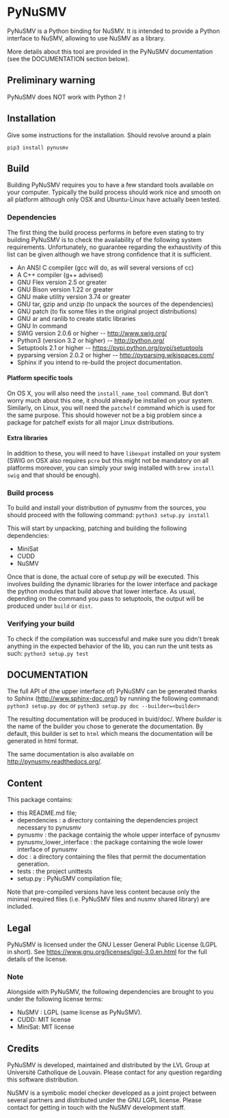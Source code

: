 # PyNuSMV
PyNuSMV is a Python binding for NuSMV. It is intended to provide a Python
interface to NuSMV, allowing to use NuSMV as a library.

More details about this tool are provided in the PyNuSMV documentation
(see the DOCUMENTATION section below).

## Preliminary warning
PyNuSMV does NOT work with Python 2 !

## Installation
Give some instructions for the installation. Should revolve around a plain
````
pip3 install pynusmv
````

## Build
Building PyNuSMV requires you to have a few standard tools available on your
computer. Typically the build process should work nice and smooth on all platform
although only OSX and Ubuntu-Linux have actually been tested.

### Dependencies
The first thing the build process performs in before even stating to try building
PyNuSMV is to check the availability of the following system requirements.
Unfortunately, no guarantee regarding the exhaustivity of this list can be given
although we have strong confidence that it is sufficient.

  * An ANSI C compiler (gcc will do, as will several versions of cc)
  * A C++ compiler (g++ advised)
  * GNU Flex version 2.5 or greater
  * GNU Bison version 1.22 or greater
  * GNU make utility version 3.74 or greater
  * GNU tar, gzip and unzip (to unpack the sources of the dependencies)
  * GNU patch (to fix some files in the original project distributions)
  * GNU ar and ranlib to create static libraries
  * GNU ln command
  * SWIG version 2.0.6 or higher -- http://www.swig.org/
  * Python3 (version 3.2 or higher) -- http://python.org/
  * Setuptools 2.1 or higher -- https://pypi.python.org/pypi/setuptools
  * pyparsing version 2.0.2 or higher -- http://pyparsing.wikispaces.com/
  * Sphinx if you intend to re-build the project documentation.

#### Platform specific tools
On OS X, you will also need the `install_name_tool` command. But don't worry much
about this one, it should already be installed on your system. Similarly, on
Linux, you will need the `patchelf` command which is used for the same purpose.
This should however not be a big problem since a package for patchelf exists for
all major Linux distributions.

#### Extra libraries
In addition to these, you will need to have `libexpat` installed on your system
(SWIG on OSX also requires `pcre` but this might not be mandatory on all
platforms moreover, you can simply your swig installed with `brew install swig`
and that should be enough).

### Build process
To build and install your distribution of pynusmv from the sources, you should
proceed with the following command:
`python3 setup.py install`

This will start by unpacking, patching and building the following dependencies:
  * MiniSat
  * CUDD
  * NuSMV

Once that is done, the actual core of setup.py will be executed. This involves
building the dynamic libraries for the lower interface and package the python
modules that build above that lower interface. As usual, depending on the command
you pass to setuptools, the output will be produced under `build` or `dist`.

### Verifying your build
To check if the compilation was successful and make sure you didn't break
anything in the expected behavior of the lib, you can run the unit tests as such:
`python3 setup.py test`

## DOCUMENTATION
The full API of (the upper interface of) PyNuSMV can be generated thanks
to Sphinx (http://www.sphinx-doc.org/) by running the following command:
`python3 setup.py doc` or `python3 setup.py doc --builder=<builder>`

The resulting documentation will be produced in buid/doc/<builder>. Where
_builder_ is the name of the builder you chose to generate the documentation.
By default, this builder is set to `html` which means the documentation will
be generated in html format.

The same documentation is also available on http://pynusmv.readthedocs.org/.

## Content
This package contains:
  - this README.md file;
  - dependencies : a directory containing the dependencies project necessary to pynusmv
  - pynusmv : the package containig the whole upper interface of pynusmv
  - pynusmv_lower_interface : the package containing the wole lower interface of pynusmv
  - doc : a directory containing the files that permit the documentation generation.
  - tests : the project unittests
  - setup.py : PyNuSMV compilation file;

Note that pre-compiled versions have less content because only the minimal
required files (i.e. PyNuSMV files and nusmv shared library) are included.

## Legal
PyNuSMV is licensed under the GNU Lesser General Public License (LGPL in
short). See https://www.gnu.org/licenses/lgpl-3.0.en.html for the full details
of the license.

### Note
Alongside with PyNuSMV, the following dependencies are brought to you under the
following license terms:
  * NuSMV : LGPL (same license as PyNuSMV).
  * CUDD: MIT license
  * MiniSat: MIT license

## Credits
PyNuSMV is developed, maintained and distributed by the LVL Group at Université
Catholique de Louvain. Please contact <lvl at listes dot uclouvain dot be> for any
question regarding this software distribution.

NuSMV is a symbolic model checker developed as a joint project between several
partners and distributed under the GNU LGPL license. Please contact <nusmv at
fbk dot eu> for getting in touch with the NuSMV development staff.
